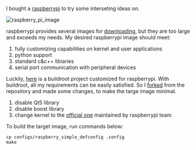 I bought a [raspberrypi](http://www.raspberrypi.org/) to try some interseting ideas on. 

![raspberry_pi_image](http://farm9.staticflickr.com/8526/8516031760_b89b6e03bd.jpg)

raspberrypi provides several images for [downloading](http://www.raspberrypi.org/downloads), but they are too large and exceeds my needs. My desired raspberrypi image should meet:

1. fully customizing capabilities on kernel and user applications
1. python support
1. standard c&c++ libiaries
1. serial port communication with peripheral devices

Luckily, [here](https://github.com/nezticle/RaspberryPi-BuildRoot) is a buildroot project customized for raspberrypi. With buildroot, all my requirements can be easily satisfied. So I [forked](https://github.com/rxwen/RaspberryPi-BuildRoot) from the repository and made some changes, to make the targe image minimal.

1. disable Qt5 library
1. disable boost library
1. change kernel to the [official one](https://github.com/raspberrypi/linux) maintained by raspberrypi team

To build the target image, run commands below:

    cp configs/raspberry_simple_defconfig .config
    make

